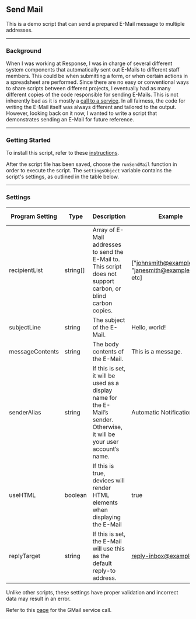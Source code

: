## Send Mail

This is a demo script that can send a prepared E-Mail message to multiple addresses.

---

### Background
When I was working at Response, I was in charge of several different system components that automatically sent out E-Mails to different staff members. This could be when submitting a form, or when certain actions in a spreadsheet are performed. Since there are no easy or conventional ways to share scripts between different projects, I eventually had as many different copies of the code responsible for sending E-Mails. This is not inherently bad as it is mostly a [call to a service](https://developers.google.com/apps-script/reference/gmail/gmail-app#sendemailrecipient,-subject,-body,-options). In all fairness, the code for writing the E-Mail itself was always different and tailored to the output. However, looking back on it now, I wanted to write a script that demonstrates sending an E-Mail for future reference.

---

### Getting Started
To install this script, refer to these [instructions](../install.md#script).

After the script file has been saved, choose the `runSendMail` function in order to execute the script. The `settingsObject` variable contains the script's settings, as outlined in the table below.

---

### Settings
| Program Setting | Type     | Description                                                                                                                | Example                                                 | Service Argument | Required |
|-----------------|----------|----------------------------------------------------------------------------------------------------------------------------|---------------------------------------------------------|------------------|----------|
| recipientList   | string[] | Array of E-Mail addresses to send the E-Mail to. This script does not support carbon, or blind carbon copies.              | ["johnsmith@example.com", "janesmith@example.com", etc] | recipient        | X        |
| subjectLine     | string   | The subject of the E-Mail.                                                                                                 | Hello, world!                                           | subject          | X        |
| messageContents | string   | The body contents of the E-Mail.                                                                                           | This is a message.                                      | body             | X        |
| senderAlias     | string   | If this is set, it will be used as a display name for the E-Mail’s sender. Otherwise, it will be your user account’s name. | Automatic Notification                                  | options.name     |          |
| useHTML         | boolean  | If this is true, devices will render HTML elements when displaying the E-Mail                                              | true                                                    | options.htmlBody |          |
| replyTarget     | string   | If this is set, the E-Mail will use this as the default reply-to address.                                                  | reply-inbox@example.com                                 | options.replyTo  |          |

Unlike other scripts, these settings have proper validation and incorrect data may result in an error.

Refer to this [page](https://developers.google.com/apps-script/reference/gmail/gmail-app#sendemailrecipient,-subject,-body,-options) for the GMail service call.